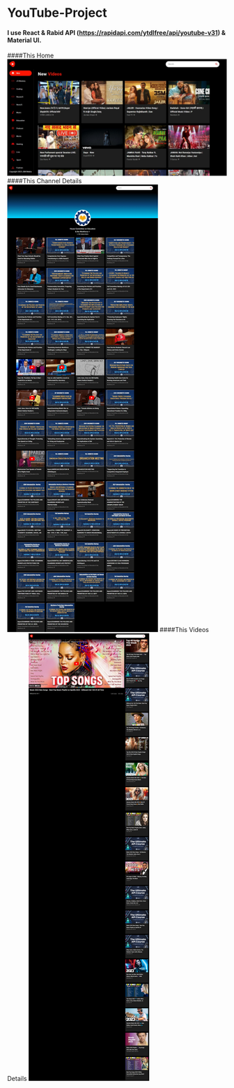 # YouTube-Project
#### I use React & Rabid API (https://rapidapi.com/ytdlfree/api/youtube-v31) & Material UI.
####This Home
![](https://github.com/AbrarKhalil26/YouTube-Project/blob/main/design/Home.jpeg)
####This Channel Details
![](https://github.com/AbrarKhalil26/YouTube-Project/blob/main/design/ChannelDetails.jpeg)
####This Videos Details
![](https://github.com/AbrarKhalil26/YouTube-Project/blob/main/design/VideoDetails.jpeg)
